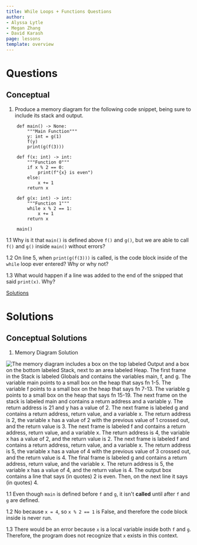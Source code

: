 ```yaml
---
title: While Loops + Functions Questions
author:
- Alyssa Lytle
- Megan Zhang
- David Karash
page: lessons
template: overview
---
```


# Questions

## Conceptual

1. Produce a memory diagram for the following code snippet, being sure to include its stack and output.  

```
    def main() -> None:
        """Main Function"""
        y: int = g(1)
        f(y)
        print(g(f(3)))
        
    def f(x: int) -> int:
        """Function 0"""
        if x % 2 == 0:
            print(f"{x} is even")
        else:
            x += 1
        return x
        
    def g(x: int) -> int:
        """Function 1"""
        while x % 2 == 1:
            x += 1
        return x

    main()
```

1.1 Why is it that `main()` is defined above `f()` and `g()`, but we are able to call `f()` and `g()` inside `main()` without errors?

1.2 On line 5, when `print(g(f(3)))` is called, is the code block inside of the `while` loop ever entered? Why or why not?

1.3 What would happen if a line was added to the end of the snipped that said `print(x)`. Why?

[Solutions](#conceptual-solutions)

<!-- ## Function Writing

1. `num_instances`

Write a function called `num_instances`. Given two strings, `inp_str` and `search_str`, `num_instances` should `return` the count of non-overlapping occurrences of `search_str` in `inp_str`. "Non-overlapping occurrences" means that once a match of `search_str` is found within inp_str, the next search for `search_str` should start after the end of the current match. For example, in the string "HelloHello", the substring "Hello" appears twice, but only the first occurrence is counted once before moving to the next possible starting position. 

2. `multiple_each_val_by_idx`

Implement a function that processes an integer by multiplying each of its digits by their respective index positions and `return`s the result as a string. -->


# Solutions

## Conceptual Solutions

1. Memory Diagram Solution

<img class="img-fluid" src="/static/practice-mem-diagrams/Qz2-md.png" alt="The memory diagram includes a box on the top labeled Output and a box on the bottom labeled Stack, next to an area labeled Heap.
The first frame in the Stack is labeled Globals and contains the variables main, f, and g. The variable main points to a small box on the heap that says fn 1-5. The variable f points to a small box on the heap that says fn 7-13. The variable g points to a small box on the heap that says fn 15-19.
The next frame on the stack is labeled main and contains a return address and a variable y. The return address is 21 and y has a value of 2. The next frame is labeled g and contains a return address, return value, and a variable x. The return address is 2, the variable x has a value of 2 with the previous value of 1 crossed out, and the return value is 3. The next frame is labeled f and contains a return address, return value, and a variable x. The return address is 4, the variable x has a value of 2, and the return value is 2. The next frame is labeled f and contains a return address, return value, and a variable x. The return address is 5, the variable x has a value of 4 with the previous value of 3 crossed out, and the return value is 4. The final frame is labeled g and contains a return address, return value, and the variable x. The return address is 5, the variable x has a value of 4, and the return value is 4.
The output box contains a line that says (in quotes) 2 is even. Then, on the next line it says (in quotes) 4.
">

1.1 Even though `main` is defined before `f` and `g`, it isn't **called** until after `f` and `g` are defined.

1.2 No because `x = 4`, so `x % 2 == 1` is False, and therefore the code block inside is never run.

1.3 There would be an error because `x` is a local variable inside both `f` and `g`. Therefore, the program does not recognize that `x` exists in this context.

<!-- ## Function Writing Solutions

1. Solution to `num_instances`

```python
def num_instances(inp_str: str, search_str: str):
    count = 0  # To count occurrences of search_str
    index = 0  # To iterate through inp_str


    while index <= len(inp_str) - len(search_str):
        # Check if the substring of inp_str starting at index matches search_str
        match = True
        sub_index = 0
        
        while sub_index < len(search_str):
            if inp_str[index + sub_index] != search_str[sub_index]:
                match = False
            sub_index += 1
        
        if match:
            count += 1
            index += len(search_str)  # Move index by length of search_str to avoid overlapping matches
        else:
            index += 1  # Move to the next character in inp_str

    print(count)


 # Example usage
 num_instances("HelloHeLloHEllo", "Hello")  # Output should be 1
 num_instances("HelloHelloHEllo", "el")  # Output should be 2
```

2. Solution to `multiple_each_val_by_idx`

```python
def multiple_each_val_by_idx(number: int) -> str:
   # Convert the number to a string to process each digit
   num_str = str(number)
  
   # Initialize an empty string to build the result
   result = ""
  
   # Iterate through each digit and its index
   index = 0
   while index < len(num_str):
       # Get the digit at the current index
       digit = int(num_str[index])
      
       # Multiply the digit by its index and append to result
       result += str(digit * index)
      
       # Move to the next index
       index += 1
  
   return result


 # Example usage
 print(multiple_each_val_by_idx(10784))  # Output should be "00142416"
``` -->